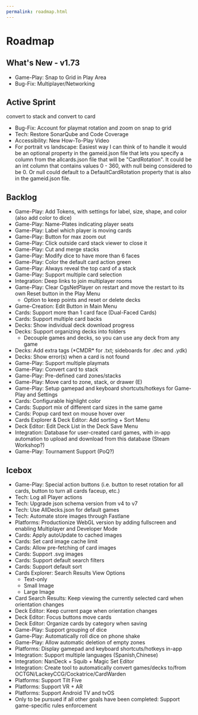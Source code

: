 ```yaml
---
permalink: roadmap.html
---
```


# Roadmap

## What's New - v1.73
- Game-Play: Snap to Grid in Play Area
- Bug-Fix: Multiplayer/Networking

## Active Sprint
convert to stack and convert to card
- Bug-Fix: Account for playmat rotation and zoom on snap to grid
- Tech: Restore SonarQube and Code Coverage
- Accessibility: New How-To-Play Video
- For portrait vs landscape: Easiest way I can think of to handle it would be an optional property in the gameid.json file that lets you specify a column from the allcards.json file that will be "CardRotation".
It could be an int column that contains values 0 - 360, with null being considered to be 0. Or null could default to a DefaultCardRotation property that is also in the gameid.json file.

## Backlog
- Game-Play: Add Tokens, with settings for label, size, shape, and color (also add color to dice)
- Game-Play: Name-Plates indicating player seats
- Game-Play: Label which player is moving cards
- Game-Play: Button for max zoom out
- Game-Play: Click outside card stack viewer to close it
- Game-Play: Cut and merge stacks
- Game-Play: Modify dice to have more than 6 faces
- Game-Play: Color the default card action green
- Game-Play: Always reveal the top card of a stack
- Game-Play: Support multiple card selection
- Integration: Deep links to join multiplayer rooms
- Game-Play: Clear CgsNetPlayer on restart and move the restart to its own Reset button in the Play Menu
  - Option to keep points and reset or delete decks
- Game-Creation: Edit Button in Main Menu
- Cards: Support more than 1 card face (Dual-Faced Cards)
- Cards: Support multiple card backs
- Decks: Show individual deck download progress
- Decks: Support organizing decks into folders
  - Decouple games and decks, so you can use any deck from any game
- Decks: Add extra tags (\*CMDR\* for .txt; sideboards for .dec and .ydk) 
- Decks: Show error(s) when a card is not found
- Game-Play: Support multiple playmats
- Game-Play: Convert card to stack
- Game-Play: Pre-defined card zones/stacks
- Game-Play: Move card to zone, stack, or drawer (E)
- Game-Play: Setup gamepad and keyboard shortcuts/hotkeys for Game-Play and Settings
- Cards: Configurable highlight color
- Cards: Support mix of different card sizes in the same game
- Cards: Popup card text on mouse hover over
- Cards Explorer & Deck Editor: Add sorting + Sort Menu
- Deck Editor: Edit Deck List in the Deck Save Menu
- Integration: Database for user-created card games, with in-app automation to upload and download from this database (Steam Workshop?)
- Game-Play: Tournament Support (PoQ?)

## Icebox
- Game-Play: Special action buttons (i.e. button to reset rotation for all cards, button to turn all cards faceup, etc.)
- Tech: Log all Player actions
- Tech: Upgrade json schema version from v4 to v7
- Tech: Use AllDecks.json for default games
- Tech: Automate store images through Fastlane
- Platforms: Productionize WebGL version by adding fullscreen and enabling Multiplayer and Developer Mode
- Cards: Apply autoUpdate to cached images
- Cards: Set card image cache limit
- Cards: Allow pre-fetching of card images
- Cards: Support .svg images
- Cards: Support default search filters
- Cards: Support default sort
- Cards Explorer: Search Results View Options
  - Text-only
  - Small Image
  - Large Image
- Card Search Results: Keep viewing the currently selected card when orientation changes
- Deck Editor: Keep current page when orientation changes
- Deck Editor: Focus buttons move cards
- Deck Editor: Organize cards by category when saving
- Game-Play: Support grouping of dice
- Game-Play: Automatically roll dice on phone shake
- Game-Play: Allow automatic deletion of empty zones
- Platforms: Display gamepad and keyboard shortcuts/hotkeys in-app
- Integration: Support multiple languages (Spanish,Chinese)
- Integration: NanDeck + Squib + Magic Set Editor
- Integration: Create tool to automatically convert games/decks to/from OCTGN/LackeyCCG/Cockatrice/CardWarden
- Platforms: Support Tilt Five
- Platforms: Support VR + AR
- Platforms: Support Android TV and tvOS
- Only to be pursued if all other goals have been completed: Support game-specific rules enforcement
